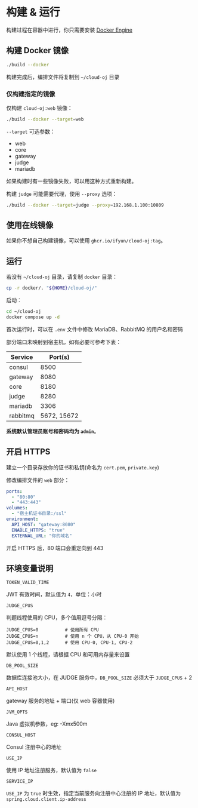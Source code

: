 # 构建 & 运行

构建过程在容器中进行，你只需要安装 [Docker Engine](https://docs.docker.com/engine/install/)

## 构建 Docker 镜像

```bash
./build --docker
```

构建完成后，编排文件将复制到 `~/cloud-oj` 目录

### 仅构建指定的镜像

仅构建 `cloud-oj:web` 镜像：

```bash
./build --docker --target=web
```

`--target` 可选参数：

- web
- core
- gateway
- judge
- mariadb

如果构建时有一些镜像失败，可以用这种方式重新构建。

构建 `judge` 可能需要代理，使用 `--proxy` 选项：

```bash
./build --docker --target=judge --proxy=192.168.1.100:10809
```

## 使用在线镜像

如果你不想自己构建镜像，可以使用 `ghcr.io/ifyun/cloud-oj:tag`。

## 运行

若没有 `~/cloud-oj` 目录，请复制 `docker` 目录：

```bash
cp -r docker/. "${HOME}/cloud-oj/"
```

启动：

```bash
cd ~/cloud-oj
docker compose up -d
```

首次运行时，可以在 `.env` 文件中修改 MariaDB、RabbitMQ 的用户名和密码

部分端口未映射到宿主机，如有必要可参考下表：

| Service  | Port(s)     |
|----------|-------------|
| consul   | 8500        |
| gateway  | 8080        |
| core     | 8180        |
| judge    | 8280        |
| mariadb  | 3306        |
| rabbitmq | 5672, 15672 |

**系统默认管理员账号和密码均为 `admin`**。

## 开启 HTTPS

建立一个目录存放你的证书和私钥(命名为 `cert.pem`, `private.key`)

修改编排文件的 `web` 部分：

```yaml
ports:
  - "80:80"
  - "443:443"
volumes:
  - "宿主机证书目录:/ssl"
environment:
  API_HOST: "gateway:8080"
  ENABLE_HTTPS: "true"
  EXTERNAL_URL: "你的域名"
```

开启 HTTPS 后，80 端口会重定向到 443

## 环境变量说明

`TOKEN_VALID_TIME`

JWT 有效时间，默认值为 `4`，单位：小时

`JUDGE_CPUS`

判题线程使用的 CPU，多个值用逗号分隔：

```
JUDGE_CPUS=0          # 使用所有 CPU
JUDGE_CPUS=n          # 使用 n 个 CPU，从 CPU-0 开始
JUDGE_CPUS=0,1,2      # 使用 CPU-0, CPU-1, CPU-2
```

默认使用 1 个线程，请根据 CPU 和可用内存量来设置

`DB_POOL_SIZE`

数据库连接池大小，在 JUDGE 服务中，`DB_POOL_SIZE` 必须大于 `JUDGE_CPUS` + 2

`API_HOST`

gateway 服务的地址 + 端口(仅 web 容器使用)

`JVM_OPTS`

Java 虚拟机参数，eg: -Xmx500m

`CONSUL_HOST`

Consul 注册中心的地址

`USE_IP`

使用 IP 地址注册服务，默认值为 `false`

`SERVICE_IP`

`USE_IP` 为 `true` 时生效，指定当前服务向注册中心注册的 IP 地址，默认值为 `spring.cloud.client.ip-address`
